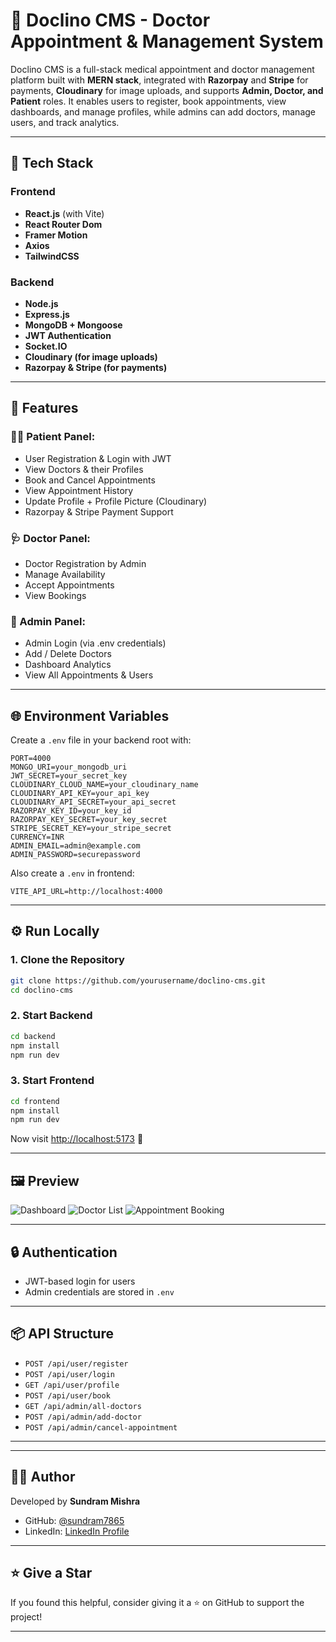 # 🏥 Doclino CMS - Doctor Appointment & Management System

Doclino CMS is a full-stack medical appointment and doctor management platform built with **MERN stack**, integrated with **Razorpay** and **Stripe** for payments, **Cloudinary** for image uploads, and supports **Admin, Doctor, and Patient** roles. It enables users to register, book appointments, view dashboards, and manage profiles, while admins can add doctors, manage users, and track analytics.

---

## 🚀 Tech Stack

### Frontend
- **React.js** (with Vite)
- **React Router Dom**
- **Framer Motion**
- **Axios**
- **TailwindCSS**

### Backend
- **Node.js**
- **Express.js**
- **MongoDB + Mongoose**
- **JWT Authentication**
- **Socket.IO**
- **Cloudinary (for image uploads)**
- **Razorpay & Stripe (for payments)**

---

## 📁 Features

### 👨‍⚕️ Patient Panel:
- User Registration & Login with JWT
- View Doctors & their Profiles
- Book and Cancel Appointments
- View Appointment History
- Update Profile + Profile Picture (Cloudinary)
- Razorpay & Stripe Payment Support

### 🩺 Doctor Panel:
- Doctor Registration by Admin
- Manage Availability
- Accept Appointments
- View Bookings

### 🔐 Admin Panel:
- Admin Login (via .env credentials)
- Add / Delete Doctors
- Dashboard Analytics
- View All Appointments & Users

---

## 🌐 Environment Variables
Create a `.env` file in your backend root with:
```env
PORT=4000
MONGO_URI=your_mongodb_uri
JWT_SECRET=your_secret_key
CLOUDINARY_CLOUD_NAME=your_cloudinary_name
CLOUDINARY_API_KEY=your_api_key
CLOUDINARY_API_SECRET=your_api_secret
RAZORPAY_KEY_ID=your_key_id
RAZORPAY_KEY_SECRET=your_key_secret
STRIPE_SECRET_KEY=your_stripe_secret
CURRENCY=INR
ADMIN_EMAIL=admin@example.com
ADMIN_PASSWORD=securepassword
```

Also create a `.env` in frontend:
```env
VITE_API_URL=http://localhost:4000
```

---

## ⚙️ Run Locally

### 1. Clone the Repository
```bash
git clone https://github.com/yourusername/doclino-cms.git
cd doclino-cms
```

### 2. Start Backend
```bash
cd backend
npm install
npm run dev
```

### 3. Start Frontend
```bash
cd frontend
npm install
npm run dev
```

Now visit [http://localhost:5173](http://localhost:5173) 🎉

---

## 🖼️ Preview

![Dashboard](./screenshots/dashboard.png)
![Doctor List](./screenshots/doctors.png)
![Appointment Booking](./screenshots/booking.png)

---

## 🔒 Authentication
- JWT-based login for users
- Admin credentials are stored in `.env`

---

## 📦 API Structure
- `POST /api/user/register`
- `POST /api/user/login`
- `GET /api/user/profile`
- `POST /api/user/book`
- `GET /api/admin/all-doctors`
- `POST /api/admin/add-doctor`
- `POST /api/admin/cancel-appointment`

---


---

## 👨‍💻 Author
Developed by **Sundram Mishra**

- GitHub: [@sundram7865](https://github.com/sundram7865)
- LinkedIn: [LinkedIn Profile](https://www.linkedin.com/in/sundram7865)

---

## ⭐️ Give a Star
If you found this helpful, consider giving it a ⭐️ on GitHub to support the project!

---

 
